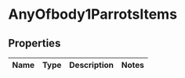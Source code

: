 # AnyOfbody1ParrotsItems

## Properties
Name | Type | Description | Notes
------------ | ------------- | ------------- | -------------
